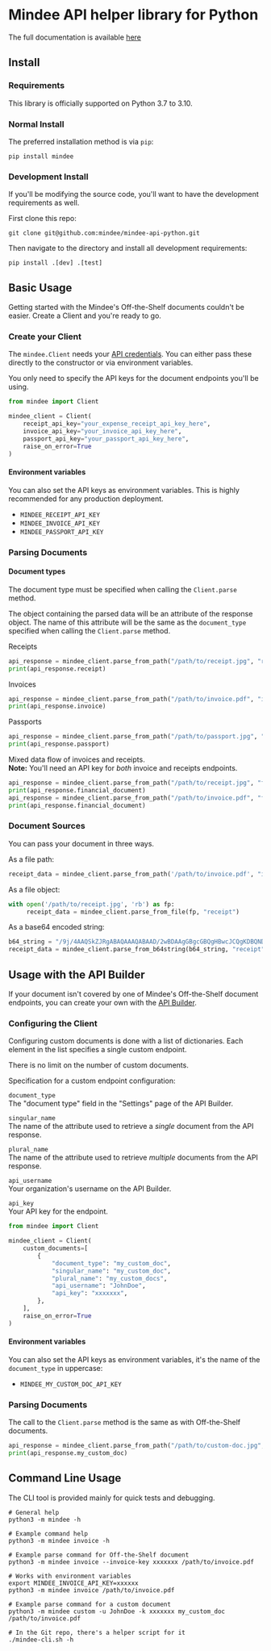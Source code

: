 # Mindee API helper library for Python

The full documentation is available [here](https://developers.mindee.com/docs/getting-started)

## Install

### Requirements

This library is officially supported on Python 3.7 to 3.10.

### Normal Install

The preferred installation method is via `pip`:
```shell script
pip install mindee
```

### Development Install

If you'll be modifying the source code, you'll want to have the development requirements
as well.

First clone this repo:
```shell script
git clone git@github.com:mindee/mindee-api-python.git
```

Then navigate to the directory and install all development requirements:
```shell script
pip install .[dev] .[test]
```

## Basic Usage

Getting started with the Mindee's Off-the-Shelf documents couldn't be easier.
Create a Client and you're ready to go.

### Create your Client

The `mindee.Client` needs your [API credentials](https://developers.mindee.com/docs/make-your-first-request#create-an-api-key).
You can either pass these directly to the constructor or via environment variables.

You only need to specify the API keys for the document endpoints you'll be using.

```python
from mindee import Client

mindee_client = Client(
    receipt_api_key="your_expense_receipt_api_key_here",
    invoice_api_key="your_invoice_api_key_here",
    passport_api_key="your_passport_api_key_here",
    raise_on_error=True
)
```

#### Environment variables
You can also set the API keys as environment variables.
This is highly recommended for any production deployment.

* `MINDEE_RECEIPT_API_KEY`
* `MINDEE_INVOICE_API_KEY`
* `MINDEE_PASSPORT_API_KEY`

### Parsing Documents

#### Document types
The document type must be specified when calling the `Client.parse` method.

The object containing the parsed data will be an attribute of the response object.
The name of this attribute will be the same as the `document_type`
specified when calling the `Client.parse` method.

Receipts
```python
api_response = mindee_client.parse_from_path("/path/to/receipt.jpg", "receipt")
print(api_response.receipt)
```
Invoices
```python
api_response = mindee_client.parse_from_path("/path/to/invoice.pdf", "invoice")
print(api_response.invoice)
```
Passports
```python
api_response = mindee_client.parse_from_path("/path/to/passport.jpg", "passport")
print(api_response.passport)
```

Mixed data flow of invoices and receipts.\
**Note:** You'll need an API key for _both_ invoice and receipts endpoints.
```python
api_response = mindee_client.parse_from_path("/path/to/receipt.jpg", "financial_document")
print(api_response.financial_document)
api_response = mindee_client.parse_from_path("/path/to/invoice.pdf", "financial_document")
print(api_response.financial_document)
```

### Document Sources

You can pass your document in three ways.

As a file path:
```python
receipt_data = mindee_client.parse_from_path('/path/to/invoice.pdf', "invoice")
```

As a file object:
```python
with open('/path/to/receipt.jpg', 'rb') as fp:
     receipt_data = mindee_client.parse_from_file(fp, "receipt")
```

As a base64 encoded string:
```python
b64_string = "/9j/4AAQSkZJRgABAQAAAQABAAD/2wBDAAgGBgcGBQgHBwcJCQgKDBQNDAsLD...."
receipt_data = mindee_client.parse_from_b64string(b64_string, "receipt")
```

## Usage with the API Builder

If your document isn't covered by one of Mindee's Off-the-Shelf document endpoints,
you can create your own with the
[API Builder](https://developers.mindee.com/docs/build-your-first-document-parsing-api).

### Configuring the Client

Configuring custom documents is done with a list of dictionaries.
Each element in the list specifies a single custom endpoint.

There is no limit on the number of custom documents.

Specification for a custom endpoint configuration:

`document_type`\
The "document type" field in the "Settings" page of the API Builder.

`singular_name`\
The name of the attribute used to retrieve a _single_ document from the API response.

`plural_name`\
The name of the attribute used to retrieve _multiple_ documents from the API response.

`api_username`\
Your organization's username on the API Builder.

`api_key`\
Your API key for the endpoint.

```python
from mindee import Client

mindee_client = Client(
    custom_documents=[
        {
            "document_type": "my_custom_doc",
            "singular_name": "my_custom_doc",
            "plural_name": "my_custom_docs",
            "api_username": "JohnDoe",
            "api_key": "xxxxxxx",
        },
    ],
    raise_on_error=True
)
```

#### Environment variables
You can also set the API keys as environment variables,
it's the name of the `document_type` in uppercase:

* `MINDEE_MY_CUSTOM_DOC_API_KEY`


### Parsing Documents

The call to the `Client.parse` method is the same as with Off-the-Shelf documents.

```python
api_response = mindee_client.parse_from_path("/path/to/custom-doc.jpg", "my_custom_doc")
print(api_response.my_custom_doc)
```

## Command Line Usage

The CLI tool is provided mainly for quick tests and debugging.

```shell
# General help
python3 -m mindee -h

# Example command help
python3 -m mindee invoice -h

# Example parse command for Off-the-Shelf document
python3 -m mindee invoice --invoice-key xxxxxxx /path/to/invoice.pdf

# Works with environment variables
export MINDEE_INVOICE_API_KEY=xxxxxx
python3 -m mindee invoice /path/to/invoice.pdf

# Example parse command for a custom document
python3 -m mindee custom -u JohnDoe -k xxxxxxx my_custom_doc /path/to/invoice.pdf

# In the Git repo, there's a helper script for it
./mindee-cli.sh -h
```
